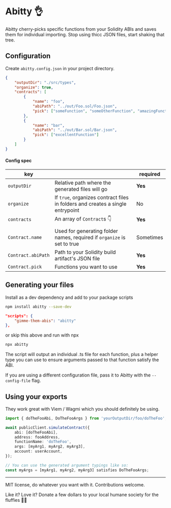 # Abitty 👌

Abitty cherry-picks specific functions from your Solidity ABIs and saves them for individual importing. Stop using thicc JSON files, start shaking that tree.

## Configuration

Create `abitty.config.json` in your project directory.

```json
{
    "outputDir": "./src/types",
    "organize": true,
    "contracts": [
        {
            "name": "foo",
            "abiPath": "../out/Foo.sol/Foo.json",
            "pick": ["someFunction", "someOtherFunction", "amazingFunction"]
        },
        {
            "name": "bar",
            "abiPath": "../out/Bar.sol/Bar.json",
            "pick": ["excellentFunction"]
        }
    ]
}
```

#### Config spec

| key                |                                                                                | required  |
| ------------------ | ------------------------------------------------------------------------------ | --------- |
| `outputDir`        | Relative path where the generated files will go                                | **Yes**   |
| `organize`         | If `true`, organizes contract files in folders and creates a single entrypoint | No        |
| `contracts`        | An array of `Contract`s 👇                                                     | **Yes**   |
|                    |
| `Contract.name`    | Used for generating folder names, required if `organize` is set to true        | Sometimes |
| `Contract.abiPath` | Path to your Solidity build artifact's JSON file                               | **Yes**   |
| `Contract.pick`    | Functions you want to use                                                      | **Yes**   |

## Generating your files

Install as a dev dependency and add to your package scripts

```sh
npm install abitty --save-dev
```

```json
"scripts": {
    "gimme-them-abis": "abitty"
},
```

or skip this above and run with npx

```sh
npx abitty
```

The script will output an individual .ts file for each function, plus a helper type you can use to ensure arguments passed to that function satisfy the ABI.

If you are using a different configuration file, pass it to Abitty with the `--config-file` flag.

## Using your exports

They work great with Viem / Wagmi which you should definitely be using.

```ts
import { doTheFooAbi, DoTheFooArgs } from 'yourOutputDir/foo/doTheFoo';

await publicClient.simulateContract({
    abi: [doTheFooAbi],
    address: fooAddress,
    functionName: 'doTheFoo',
    args: [myArg1, myArg2, myArg3],
    account: userAccount,
});

// You can use the generated argument typings like so:
const myArgs = [myArg1, myArg2, myArg3] satisfies DoTheFooArgs;
```

---

MIT license, do whatever you want with it. Contributions welcome.

Like it? Love it? Donate a few dollars to your local humane society for the fluffies 🐶🐱

